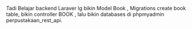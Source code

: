 Tadi Belajar backend Laraver lg bikin Model Book , Migrations create book table, bikin controller BOOK , lalu bikin databases di phpmyadmin perpustakaan_rest_api.